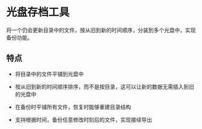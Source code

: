 ﻿# 光盘存档工具

将一个仍会更新目录中的文件，按从旧到新的时间顺序，分装到多个光盘中，实现备份功能。

## 特点

- 将目录中的文件平铺到光盘中

- 按从旧到新的时间顺序排序，而不是按目录，这可以让新的数据无需插入到旧的光盘中

- 在备份时平铺所有文件，恢复时能够重建目录结构

- 支持根据时间，备份任意修改时刻后的文件，实现接续导出